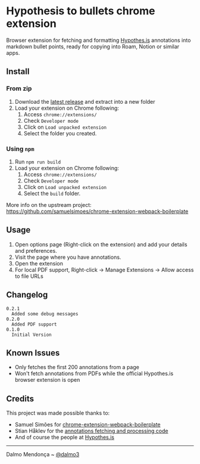 # Hypothesis to bullets chrome extension

Browser extension for fetching and formatting [Hypothes.is](https://web.hypothes.is/about/) annotations into markdown bullet points, ready for copying into Roam, Notion or similar apps.

## Install

### From zip
1. Download the [latest release](https://github.com/dalmo3/hypothesis-to-bullets-chrome-extension/releases) and extract into a new folder
2. Load your extension on Chrome following:
    1. Access `chrome://extensions/`
    2. Check `Developer mode`
    3. Click on `Load unpacked extension`
    4. Select the folder you created.

### Using `npm`
1. Run `npm run build`
2. Load your extension on Chrome following:
    1. Access `chrome://extensions/`
    2. Check `Developer mode`
    3. Click on `Load unpacked extension`
    4. Select the `build` folder.

More info on the upstream project: https://github.com/samuelsimoes/chrome-extension-webpack-boilerplate

## Usage

1. Open options page (Right-click on the extension) and add your details and preferences.
2. Visit the page where you have annotations.
3. Open the extension
4. For local PDF support, Right-click -> Manage Extensions -> Allow access to file URLs

## Changelog
```
0.2.1
  Added some debug messages
0.2.0
  Added PDF support
0.1.0
  Initial Version
```

## Known Issues
- Only fetches the first 200 annotations from a page
- Won't fetch annotations from PDFs while the official Hypothes.is browser extension is open 

## Credits

This project was made possible thanks to:
  - Samuel Simões for [chrome-extension-webpack-boilerplate](https://github.com/samuelsimoes/chrome-extension-webpack-boilerplate)
  - Stian Håklev for the [annotations fetching and processing code](https://github.com/houshuang/hypothesis-to-bullet)
  - And of course the people at [Hypothes.is](https://web.hypothes.is/about/)

-------------
Dalmo Mendonça ~ [@dalmo3](https://twitter.com/dalmo3)